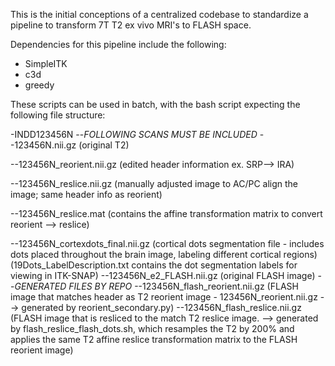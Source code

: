 This is the initial conceptions of a centralized codebase to standardize a pipeline to transform 7T T2 ex vivo MRI's to FLASH space.

Dependencies for this pipeline include the following:
- SimpleITK
- c3d
- greedy

These scripts can be used in batch, with the bash script expecting the following file structure:

-INDD123456N
--*FOLLOWING SCANS MUST BE INCLUDED*
--123456N.nii.gz (original T2)

--123456N_reorient.nii.gz (edited header information ex. SRP--> IRA)

--123456N_reslice.nii.gz (manually adjusted image to AC/PC align the image; same header info as reorient)

--123456N_reslice.mat (contains the affine transformation matrix to convert reorient --> reslice)

--123456N_cortexdots_final.nii.gz (cortical dots segmentation file - includes dots placed throughout the brain image, labeling different cortical regions) (19Dots_LabelDescription.txt contains the dot segmentation labels for viewing in ITK-SNAP)
--123456N_e2_FLASH.nii.gz (original FLASH image)
--*GENERATED FILES BY REPO*
--123456N_flash_reorient.nii.gz (FLASH image that matches header as T2 reorient image - 123456N_reorient.nii.gz --> generated by reorient_secondary.py)
--123456N_flash_reslice.nii.gz (FLASH image that is resliced to the match T2 reslice image. --> generated by flash_reslice_flash_dots.sh, which resamples the T2 by 200% and applies the same T2 affine reslice transformation matrix to the FLASH reorient image)
